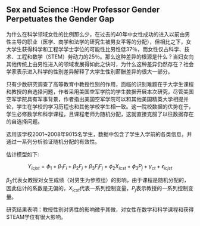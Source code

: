 ## Sex and Science :How Professor Gender Perpetuates the Gender Gap

为什么在科学领域女性的比例那么少，在过去的40年中女性成功的进入以前由男性主导的职业（医学、商学和法学的研究生被男女平等的分配），但相比之下，女大学生获得科学和工程学学士学位的可能性比男性低37％，而女性仅占科学、技术、工程和数学（STEM）劳动力的25％。那么这种差异的根源是什么？当妇女向其他传统上由男性进入的领域发展得如此之快时，为什么这种差异仍然存在？社会学家表示进入科学的性别差异解释了大学生性别薪酬差异的很大一部分。

只有少数研究调查了高等教育中教授性别的作用，面临的识别难题在于大学生课程和教授的自选择问题，作者采用美国空军学院的学生数据开展本次研究，尽管美国空军学院具有军事背景，作者指出美国空军学院可以和其他美国精英大学相提并论，学生在学校的学习历程也和其他学校学生相一致。这一院校数据的优势在于，学生必修数学和科学课程，且课程老师为随机分配，这就直接克服了以往数据存在的自选择问题。

选用该学校2001~2008年9015名学生，数据中包含了学生入学前的各类信息，并通过一系列分析验证随机分配的有效性。

估计模型如下:   

$$
Y_{icjst}=\phi_1+\beta_1 F_i+\beta_2 F_j+\beta_3 F_i F_j+\phi_2 X_{icst}+\phi_3 P_j+\gamma_{ct}+\epsilon_{icjst}
$$

$\beta_3$代表女教授对女生成绩（对男生为参照组）的影响，由于课程是随机分配的，因此估计的系数是无偏的，$X_{icst}$代表一系列控制变量，$P_j$表示教授的一系列控制变量。

研究结果表明：教授性别对男性的影响微乎其微，对女性在数学和科学课程和获得STEAM学位有很大影响。
